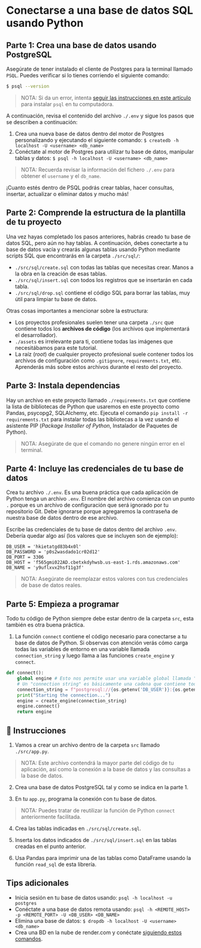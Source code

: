 # Conectarse a una base de datos SQL usando Python

## Parte 1: Crea una base de datos usando PostgreSQL

Asegúrate de tener instalado el cliente de Postgres para la terminal llamado `PSQL`. Puedes verificar si lo tienes corriendo el siguiente comando:

```bash
$ psql --version
```

> NOTA: Si da un error, intenta [seguir las instrucciones en este artículo](https://www.timescale.com/blog/how-to-install-psql-on-mac-ubuntu-debian-windows/) para instalar `psql` en tu computadora.

A continuación, revisa el contenido del archivo `./.env` y sigue los pasos que se describen a continuación:

1. Crea una nueva base de datos dentro del motor de Postgres personalizando y ejecutando el siguiente comando: `$ createdb -h localhost -U <username> <db_name>`
2. Conéctate al motor de Postgres para utilizar tu base de datos, manipular tablas y datos:  `$ psql -h localhost -U <username> <db_name>`

> NOTA: Recuerda revisar la información del fichero `./.env` para obtener el `username` y el `db_name`.

¡Cuanto estés dentro de PSQL podrás crear tablas, hacer consultas, insertar, actualizar o eliminar datos y mucho más!

## Parte 2: Comprende la estructura de la plantilla de tu proyecto

Una vez hayas completado los pasos anteriores, habrás creado tu base de datos SQL, pero aún no hay tablas. A continuación, debes conectarte a tu base de datos vacía y crearás algunas tablas usando Python mediante scripts SQL que encontrarás en la carpeta `./src/sql/`:

- `./src/sql/create.sql` con todas las tablas que necesitas crear. Manos a la obra en la creación de esas tablas.
- `./src/sql/insert.sql` con todos los registros que se insertarán en cada tabla.
- `./src/sql/drop.sql` contiene el código SQL para borrar las tablas, muy útil para limpiar tu base de datos.

Otras cosas importantes a mencionar sobre la estructura:

- Los proyectos profesionales suelen tener una carpeta `./src` que contiene todos los **archivos de código** (los archivos que implementará el desarrollador).
- `./assets` es irrelevante para ti, contiene todas las imágenes que necesitábamos para este tutorial.
- La raíz (*root*) de cualquier proyecto profesional suele contener todos los archivos de configuración como `.gitignore`, `requirements.txt`, etc. Aprenderás más sobre estos archivos durante el resto del proyecto.

## Parte 3: Instala dependencias

Hay un archivo en este proyecto llamado `./requirements.txt` que contiene la lista de bibliotecas de Python que usaremos en este proyecto como Pandas, psycopg2, SQLAlchemy, etc. Ejecuta el comando `pip install -r requirements.txt` para instalar todas las bibliotecas a la vez usando el asistente PIP (*Package Installer of Python*, Instalador de Paquetes de Python).

> NOTA: Asegúrate de que el comando no genere ningún error en el terminal.

## Parte 4: Incluye las credenciales de tu base de datos

Crea tu archivo `./.env`. Es una buena práctica que cada aplicación de Python tenga un archivo `.env`. El nombre del archivo comienza con un punto `.` porque es un archivo de configuración que será ignorado por tu repositorio Git. Debe ignorarse porque agregaremos la contraseña de nuestra base de datos dentro de ese archivo.

Escribe las credenciales de tu base de datos dentro del archivo `.env`. Debería quedar algo así (los valores que se incluyen son de ejemplo):

```text
DB_USER = 'hkietatgd83b4x0l'
DB_PASSWORD = 'p0s2wasdado1cr02d12'
DB_PORT = 3306
DB_HOST = 'f565gmi022AD.cbetxkdyhwsb.us-east-1.rds.amazonaws.com'
DB_NAME = 'y9uflxvx2hsf11g3f'
```

> NOTA: Asegúrate de reemplazar estos valores con tus credenciales de base de datos reales.

## Parte 5: Empieza a programar

Todo tu código de Python siempre debe estar dentro de la carpeta `src`, esta también es otra buena práctica.

1. La función `connect` contiene el código necesario para conectarse a tu base de datos de Python. Si observas con atención verás cómo carga todas las variables de entorno en una variable llamada `connection_string` y luego llama a las funciones `create_engine` y `connect`.

```py
def connect():
    global engine # Esto nos permite usar una variable global llamada "engine"
    # Un "connection string" es básicamente una cadena que contiene todas las credenciales de la base de datos juntas
    connection_string = f"postgresql://{os.getenv('DB_USER')}:{os.getenv('DB_PASSWORD')}@{os.getenv('DB_HOST')}/{os.getenv('DB_NAME')}?autocommit=true"
    print("Starting the connection...")
    engine = create_engine(connection_string)
    engine.connect()
    return engine
```

## 📝 Instrucciones

1. Vamos a crear un archivo dentro de la carpeta `src` llamado `./src/app.py`.

> NOTA: Este archivo contendrá la mayor parte del código de tu aplicación, así como la conexión a la base de datos y las consultas a la base de datos.

2. Crea una base de datos PostgreSQL tal y como se indica en la parte 1.

3. En tu `app.py`, programa la conexión con tu base de datos.

> NOTA: Puedes tratar de reutilizar la función de Python `connect` anteriormente facilitada.

4. Crea las tablas indicadas en `./src/sql/create.sql`.

5. Inserta los datos indicados de `./src/sql/insert.sql` en las tablas creadas en el punto anterior.

6. Usa Pandas para imprimir una de las tablas como DataFrame usando la función `read_sql` de esta librería.

## Tips adicionales

- Inicia sesión en tu base de datos usando: `psql -h localhost -u postgres`
- Conéctate a una base de datos remota usando: `psql -h <REMOTE_HOST> -p <REMOTE_PORT> -U <DB_USER> <DB_NAME>`
- Elimina una base de datos: `$ dropdb -h localhost -U <username> <db_name>`
- Crea una BD en la nube de render.com y conéctate [siguiendo estos comandos](https://render.com/docs/databases#connecting-from-outside-render).

